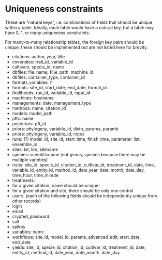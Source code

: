 

# Uniqueness constraints

These are "natural keys", i.e. combinations of fields that should be unique within a table. Ideally, each table would have a natural key, but a table may have 0, 1, or many uniqueness constraints.

For many-to-many relationship tables, the foreign key pairs should be unique; these should be implemented but are not listed here for brevity.

* citations: author, year, title
* covariates: trait\_id, variable\_id
* cultivars: specie\_id, name
* dbfiles: file\_name, fil\e_path, machine\_id
* dbfiles: container\_type, container\_id
* formats\_variables: ?
* formats: site\_id, start\_date, end\_date, format\_id
* likelihoods: run\_id, variable\_id, input\_id
* machines: hostname
* managements: date, management\_type
* methods: name, citation\_id
* models: model\_path
* pfts: name
* posteriors: pft\_id
* priors: phylogeny, variable\_id, distn, parama, paramb
* priors: phylogeny, variable\_id, notes
* runs: (?) model\_id, site\_id, start\_time, finish\_time, parameter\_list, ensemble\_id
* sites: lat, lon, sitename
* species: scientificname (not genus, species because there may be multiple varieties)
* traits: site\_id, specie\_id, citation\_id, cultivar\_id, treatment\_id, date, time, variable\_id, entity\_id, method\_id, date\_year, date\_month, date\_day, time\_hour, time\_minute
* treatments: 
 * for a given citation, name should be unique; 
 * for a given citation and site, there should be only one control
* users: (each of the following fields should be independently unique from other records) 
 * login
 * email
 * crypted\_password
 * salt 
 * apikey
* variables: name
* workflows: site\_id, model\_id, params, advanced\_edit, start\_date, end\_date
* yields: site\_id, specie\_id, citation\_id, cultivar\_id, treatment\_id, date, entity\_id, method\_id, date\_year, date\_month, date\_day